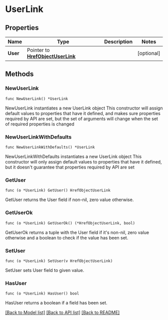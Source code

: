 # UserLink

## Properties

Name | Type | Description | Notes
------------ | ------------- | ------------- | -------------
**User** | Pointer to [**HrefObjectUserLink**](HrefObjectUserLink.md) |  | [optional] 

## Methods

### NewUserLink

`func NewUserLink() *UserLink`

NewUserLink instantiates a new UserLink object
This constructor will assign default values to properties that have it defined,
and makes sure properties required by API are set, but the set of arguments
will change when the set of required properties is changed

### NewUserLinkWithDefaults

`func NewUserLinkWithDefaults() *UserLink`

NewUserLinkWithDefaults instantiates a new UserLink object
This constructor will only assign default values to properties that have it defined,
but it doesn't guarantee that properties required by API are set

### GetUser

`func (o *UserLink) GetUser() HrefObjectUserLink`

GetUser returns the User field if non-nil, zero value otherwise.

### GetUserOk

`func (o *UserLink) GetUserOk() (*HrefObjectUserLink, bool)`

GetUserOk returns a tuple with the User field if it's non-nil, zero value otherwise
and a boolean to check if the value has been set.

### SetUser

`func (o *UserLink) SetUser(v HrefObjectUserLink)`

SetUser sets User field to given value.

### HasUser

`func (o *UserLink) HasUser() bool`

HasUser returns a boolean if a field has been set.


[[Back to Model list]](../README.md#documentation-for-models) [[Back to API list]](../README.md#documentation-for-api-endpoints) [[Back to README]](../README.md)


